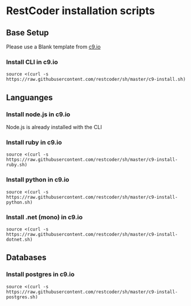 # RestCoder installation scripts

## Base Setup

Please use a Blank template from [c9.io](https://c9.io)

### Install CLI in c9.io
`source <(curl -s https://raw.githubusercontent.com/restcoder/sh/master/c9-install.sh)`

## Languanges

### Install node.js in c9.io
Node.js is already installed with the CLI

### Install ruby in c9.io
`source <(curl -s https://raw.githubusercontent.com/restcoder/sh/master/c9-install-ruby.sh)`

### Install python in c9.io
`source <(curl -s https://raw.githubusercontent.com/restcoder/sh/master/c9-install-python.sh)`

### Install .net (mono) in c9.io
`source <(curl -s https://raw.githubusercontent.com/restcoder/sh/master/c9-install-dotnet.sh)`

## Databases
### Install postgres in c9.io
`source <(curl -s https://raw.githubusercontent.com/restcoder/sh/master/c9-install-postgres.sh)`
